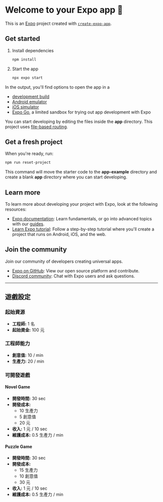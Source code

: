 # Welcome to your Expo app 👋

This is an [Expo](https://expo.dev) project created with [`create-expo-app`](https://www.npmjs.com/package/create-expo-app).

## Get started

1. Install dependencies

   ```bash
   npm install
   ```

2. Start the app

   ```bash
   npx expo start
   ```

In the output, you'll find options to open the app in a

- [development build](https://docs.expo.dev/develop/development-builds/introduction/)
- [Android emulator](https://docs.expo.dev/workflow/android-studio-emulator/)
- [iOS simulator](https://docs.expo.dev/workflow/ios-simulator/)
- [Expo Go](https://expo.dev/go), a limited sandbox for trying out app development with Expo

You can start developing by editing the files inside the **app** directory. This project uses [file-based routing](https://docs.expo.dev/router/introduction).

## Get a fresh project

When you're ready, run:

```bash
npm run reset-project
```

This command will move the starter code to the **app-example** directory and create a blank **app** directory where you can start developing.

## Learn more

To learn more about developing your project with Expo, look at the following resources:

- [Expo documentation](https://docs.expo.dev/): Learn fundamentals, or go into advanced topics with our [guides](https://docs.expo.dev/guides).
- [Learn Expo tutorial](https://docs.expo.dev/tutorial/introduction/): Follow a step-by-step tutorial where you'll create a project that runs on Android, iOS, and the web.

## Join the community

Join our community of developers creating universal apps.

- [Expo on GitHub](https://github.com/expo/expo): View our open source platform and contribute.
- [Discord community](https://chat.expo.dev): Chat with Expo users and ask questions.

---

## 遊戲設定

### 起始資源
- **工程師:** 1 名
- **起始資金:** 100 元

### 工程師能力
- **創意值:** 10 / min
- **生產力:** 20 / min

### 可開發遊戲

#### Novel Game
- **開發時間:** 30 sec
- **開發成本:**
  - 10 生產力
  - 5 創意值
  - 20 元
- **收入:** 1 元 / 10 sec
- **維護成本:** 0.5 生產力 / min

#### Puzzle Game
- **開發時間:** 30 sec
- **開發成本:**
  - 15 生產力
  - 10 創意值
  - 30 元
- **收入:** 1 元 / 10 sec
- **維護成本:** 0.5 生產力 / min
